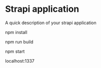 # Strapi application

A quick description of your strapi application

npm install

npm run build

npm start

localhost:1337

